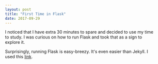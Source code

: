 ```yaml
---
layout: post
title: "First Time in Flask"
date: 2017-09-29
---
```


I noticed that I have extra 30 minutes to spare and decided to use my time to study. I was curious on how to run Flask and took that as a sign to explore it.

Surprisingly, running Flask is easy-breezy. It's even easier than Jekyll. I used this [link](https://gist.github.com/dineshviswanath/af72af0ae2031cd9949f).